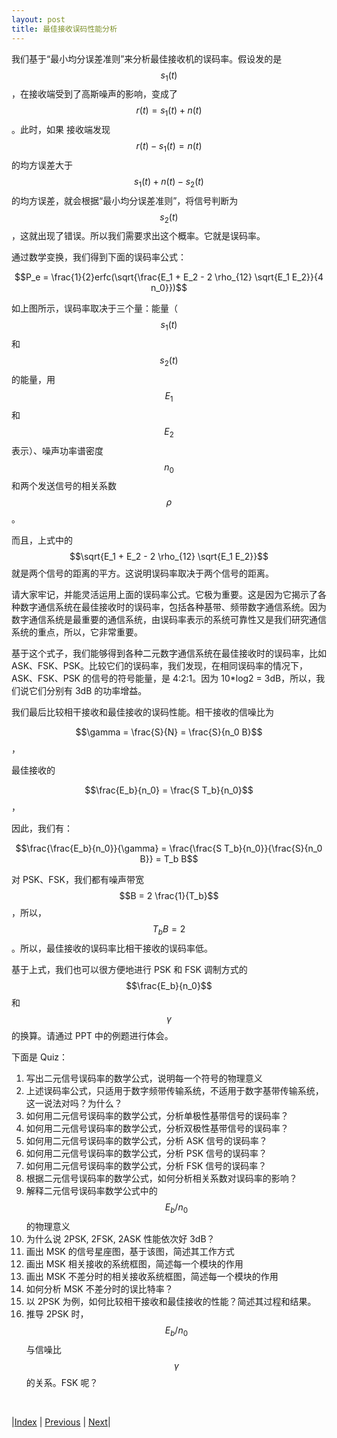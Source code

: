 ```yaml
---
layout: post
title: 最佳接收误码性能分析
---
```


我们基于“最小均分误差准则”来分析最佳接收机的误码率。假设发的是 $$s_1(t)$$，在接收端受到了高斯噪声的影响，变成了 $$r(t) = s_1(t) + n(t)$$。此时，如果 接收端发现 $$r(t) - s_1(t) = n(t)$$ 的均方误差大于 $$s_1(t) + n(t) - s_2(t)$$ 的均方误差，就会根据“最小均分误差准则”，将信号判断为 $$s_2(t)$$，这就出现了错误。所以我们需要求出这个概率。它就是误码率。

通过数学变换，我们得到下面的误码率公式：

$$P_e = \frac{1}{2}erfc(\sqrt{\frac{E_1 + E_2 - 2 \rho_{12} \sqrt{E_1 E_2}}{4 n_0}})$$

如上图所示，误码率取决于三个量：能量（$$s_1(t)$$ 和 $$s_2(t)$$ 的能量，用 $$E_1$$ 和 $$E_2$$ 表示）、噪声功率谱密度 $$n_0$$ 和两个发送信号的相关系数 $$\rho$$。

而且，上式中的 $$\sqrt{E_1 + E_2 - 2 \rho_{12} \sqrt{E_1 E_2}}$$ 就是两个信号的距离的平方。这说明误码率取决于两个信号的距离。

请大家牢记，并能灵活运用上面的误码率公式。它极为重要。这是因为它揭示了各种数字通信系统在最佳接收时的误码率，包括各种基带、频带数字通信系统。因为数字通信系统是最重要的通信系统，由误码率表示的系统可靠性又是我们研究通信系统的重点，所以，它非常重要。

基于这个式子，我们能够得到各种二元数字通信系统在最佳接收时的误码率，比如 ASK、FSK、PSK。比较它们的误码率，我们发现，在相同误码率的情况下，ASK、FSK、PSK 的信号的符号能量，是 4:2:1。因为 10*log2 = 3dB，所以，我们说它们分别有 3dB 的功率增益。

我们最后比较相干接收和最佳接收的误码性能。相干接收的信噪比为 

$$\gamma = \frac{S}{N} = \frac{S}{n_0 B}$$，

最佳接收的 

$$\frac{E_b}{n_0} = \frac{S T_b}{n_0}$$，

因此，我们有：

$$\frac{\frac{E_b}{n_0}}{\gamma} = \frac{\frac{S T_b}{n_0}}{\frac{S}{n_0 B}} = T_b B$$

对 PSK、FSK，我们都有噪声带宽 $$B = 2 \frac{1}{T_b}$$，所以，$$T_b B = 2$$。所以，最佳接收的误码率比相干接收的误码率低。

基于上式，我们也可以很方便地进行 PSK 和 FSK 调制方式的 $$\frac{E_b}{n_0}$$ 和  $$\gamma$$ 的换算。请通过 PPT 中的例题进行体会。

下面是 Quiz：

1. 写出二元信号误码率的数学公式，说明每一个符号的物理意义
1. 上述误码率公式，只适用于数字频带传输系统，不适用于数字基带传输系统，这一说法对吗？为什么？
1. 如何用二元信号误码率的数学公式，分析单极性基带信号的误码率？
1. 如何用二元信号误码率的数学公式，分析双极性基带信号的误码率？
1. 如何用二元信号误码率的数学公式，分析 ASK 信号的误码率？
1. 如何用二元信号误码率的数学公式，分析 PSK 信号的误码率？
1. 如何用二元信号误码率的数学公式，分析 FSK 信号的误码率？
1. 根据二元信号误码率的数学公式，如何分析相关系数对误码率的影响？
1. 解释二元信号误码率数学公式中的 $$E_b/n_0$$ 的物理意义
11. 为什么说 2PSK, 2FSK, 2ASK 性能依次好 3dB？
11. 画出 MSK 的信号星座图，基于该图，简述其工作方式
11. 画出 MSK 相关接收的系统框图，简述每一个模块的作用
11. 画出 MSK 不差分时的相关接收系统框图，简述每一个模块的作用
11. 如何分析 MSK 不差分时的误比特率？
11. 以 2PSK 为例，如何比较相干接收和最佳接收的性能？简述其过程和结果。
11. 推导 2PSK 时，$$E_b/n_0$$ 与信噪比 $$\gamma$$ 的关系。FSK 呢？

<br/>

|[Index](./) | [Previous](6-7-match-filter) | [Next](7-1-sampling)|
